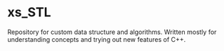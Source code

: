 # xs_STL
Repository for custom data structure and algorithms. 
Written mostly for understanding concepts and trying out new features of C++.
